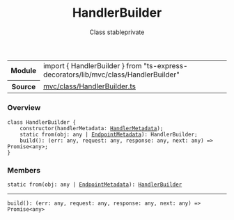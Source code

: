 <header class="symbol-info-header">    <h1 id="handlerbuilder">HandlerBuilder</h1>    <label class="symbol-info-type-label class">Class</label>    <label class="api-type-label stable">stable</label><label class="api-type-label private">private</label>  </header>
<section class="symbol-info">      <table class="is-full-width">        <tbody>        <tr>          <th>Module</th>          <td>            <div class="lang-typescript">                <span class="token keyword">import</span> { HandlerBuilder }                 <span class="token keyword">from</span>                 <span class="token string">"ts-express-decorators/lib/mvc/class/HandlerBuilder"</span>                            </div>          </td>        </tr>        <tr>          <th>Source</th>          <td>            <a href="https://romakita.github.io/ts-express-decorators/#//blob/v2.18.2/src/mvc/class/HandlerBuilder.ts#L0-L0">                mvc/class/HandlerBuilder.ts            </a>        </td>        </tr>                </tbody>      </table>    </section>

### Overview

<pre><code class="typescript-lang"><span class="token keyword">class</span> HandlerBuilder <span class="token punctuation">{</span>
    <span class="token keyword">constructor</span><span class="token punctuation">(</span>handlerMetadata<span class="token punctuation">:</span> <a href="#api/common/mvc/handlermetadata"><span class="token">HandlerMetadata</span></a><span class="token punctuation">)</span><span class="token punctuation">;</span>
    <span class="token keyword">static</span> <span class="token keyword">from</span><span class="token punctuation">(</span>obj<span class="token punctuation">:</span> <span class="token keyword">any</span> | <a href="#api/common/mvc/endpointmetadata"><span class="token">EndpointMetadata</span></a><span class="token punctuation">)</span><span class="token punctuation">:</span> HandlerBuilder<span class="token punctuation">;</span>
    <span class="token function">build</span><span class="token punctuation">(</span><span class="token punctuation">)</span><span class="token punctuation">:</span> <span class="token punctuation">(</span>err<span class="token punctuation">:</span> <span class="token keyword">any</span><span class="token punctuation">,</span> request<span class="token punctuation">:</span> <span class="token keyword">any</span><span class="token punctuation">,</span> response<span class="token punctuation">:</span> <span class="token keyword">any</span><span class="token punctuation">,</span> next<span class="token punctuation">:</span> <span class="token keyword">any</span><span class="token punctuation">)</span> => Promise<<span class="token keyword">any</span>><span class="token punctuation">;</span>
<span class="token punctuation">}</span></code></pre>

### Members

<div class="method-overview"><pre><code class="typescript-lang"><span class="token keyword">static</span> <span class="token keyword">from</span><span class="token punctuation">(</span>obj<span class="token punctuation">:</span> <span class="token keyword">any</span> | <a href="#api/common/mvc/endpointmetadata"><span class="token">EndpointMetadata</span></a><span class="token punctuation">)</span><span class="token punctuation">:</span> <a href="#api/common/mvc/handlerbuilder"><span class="token">HandlerBuilder</span></a></code></pre></div>
<hr />
<div class="method-overview"><pre><code class="typescript-lang"><span class="token function">build</span><span class="token punctuation">(</span><span class="token punctuation">)</span><span class="token punctuation">:</span> <span class="token punctuation">(</span>err<span class="token punctuation">:</span> <span class="token keyword">any</span><span class="token punctuation">,</span> request<span class="token punctuation">:</span> <span class="token keyword">any</span><span class="token punctuation">,</span> response<span class="token punctuation">:</span> <span class="token keyword">any</span><span class="token punctuation">,</span> next<span class="token punctuation">:</span> <span class="token keyword">any</span><span class="token punctuation">)</span> => Promise<<span class="token keyword">any</span>></code></pre></div>
